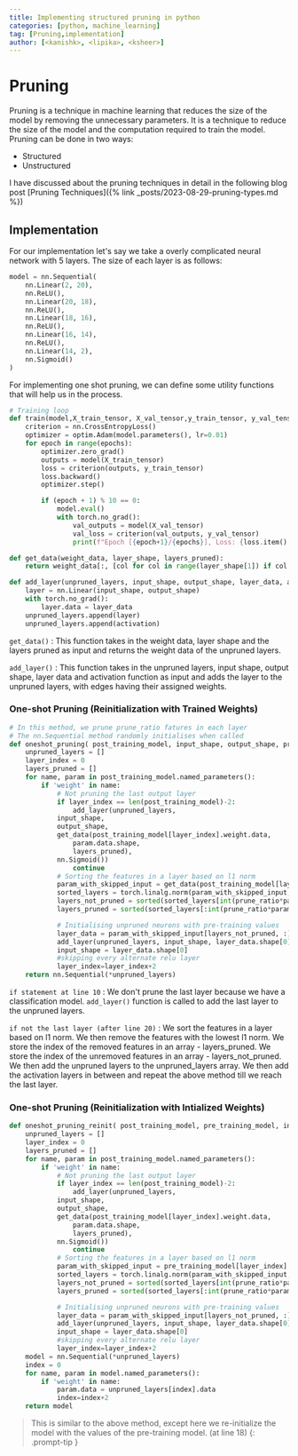 ```yaml
---
title: Implementing structured pruning in python
categories: [python, machine_learning]
tag: [Pruning,implementation]
author: [<kanishk>, <lipika>, <ksheer>]
---
```


# Pruning
Pruning is a technique in machine learning that reduces the size of the model by removing the unnecessary parameters. It is a technique to reduce the size of the model and the computation required to train the model. Pruning can be done in two ways:
* Structured
* Unstructured

I have discussed about the pruning techniques in detail in the following blog post [Pruning Techniques]({% link _posts/2023-08-29-pruning-types.md %})

## Implementation

For our implementation let's say we take a overly complicated neural network with 5 layers. The size of each layer is as follows:

```python
model = nn.Sequential(
    nn.Linear(2, 20),
    nn.ReLU(),
    nn.Linear(20, 18),
    nn.ReLU(),
    nn.Linear(18, 16),
    nn.ReLU(),
    nn.Linear(16, 14),
    nn.ReLU(),
    nn.Linear(14, 2),
    nn.Sigmoid()
)
```

For implementing one shot pruning, we can define some utility functions that will help us in the process. 

```python
# Training loop
def train(model,X_train_tensor, X_val_tensor,y_train_tensor, y_val_tensor, epochs = 100):
    criterion = nn.CrossEntropyLoss()
    optimizer = optim.Adam(model.parameters(), lr=0.01)
    for epoch in range(epochs):
        optimizer.zero_grad()
        outputs = model(X_train_tensor)
        loss = criterion(outputs, y_train_tensor)
        loss.backward()
        optimizer.step()

        if (epoch + 1) % 10 == 0:
            model.eval()
            with torch.no_grad():
                val_outputs = model(X_val_tensor)
                val_loss = criterion(val_outputs, y_val_tensor)
                print(f"Epoch [{epoch+1}/{epochs}], Loss: {loss.item():.4f}, Val Loss: {val_loss.item():.4f}")

def get_data(weight_data, layer_shape, layers_pruned):
    return weight_data[:, [col for col in range(layer_shape[1]) if col not in layers_pruned]]

def add_layer(unpruned_layers, input_shape, output_shape, layer_data, activation = nn.ReLU()):
	layer = nn.Linear(input_shape, output_shape)
	with torch.no_grad():
		layer.data = layer_data
	unpruned_layers.append(layer)
	unpruned_layers.append(activation)
```

`get_data()`
: This function takes in the weight data, layer shape and the layers pruned as input and returns the weight data of the unpruned layers.

`add_layer()`
: This function takes in the unpruned layers, input shape, output shape, layer data and activation function as input and adds the layer to the unpruned layers, with edges having their assigned weights.

### One-shot Pruning (Reinitialization with Trained Weights)

```python
# In this method, we prune prune_ratio fatures in each layer
# The nn.Sequential method randomly initialises when called
def oneshot_pruning( post_training_model, input_shape, output_shape, prune_ratio = 0.2):
    unpruned_layers = [] 
    layer_index = 0
    layers_pruned = []
    for name, param in post_training_model.named_parameters():
        if 'weight' in name:
            # Not pruning the last output layer
            if layer_index == len(post_training_model)-2:
                add_layer(unpruned_layers,
			input_shape,
			output_shape,
			get_data(post_training_model[layer_index].weight.data,
				param.data.shape,
				layers_pruned),
			nn.Sigmoid())
                continue
            # Sorting the features in a layer based on l1 norm
            param_with_skipped_input = get_data(post_training_model[layer_index].weight.data, param.data.shape, layers_pruned)
            sorted_layers = torch.linalg.norm(param_with_skipped_input, ord=1, dim=1).argsort(dim=-1)
            layers_not_pruned = sorted(sorted_layers[int(prune_ratio*param_with_skipped_input.shape[0]):])
            layers_pruned = sorted(sorted_layers[:int(prune_ratio*param_with_skipped_input.shape[0])])

            # Initialising unpruned neurons with pre-training values
            layer_data = param_with_skipped_input[layers_not_pruned, :] 
            add_layer(unpruned_layers, input_shape, layer_data.shape[0], layer_data)
            input_shape = layer_data.shape[0]
            #skipping every alternate relu layer
            layer_index=layer_index+2
    return nn.Sequential(*unpruned_layers)  
```

`if statement at line 10`
: We don't prune the last layer because we have a classification model. `add_layer()` function is called to add the last layer to the unpruned layers.

`if not the last layer (after line 20)`
: We sort the features in a layer based on l1 norm. We then remove the features with the lowest l1 norm. We store the index of the removed features in an array - layers_pruned. We store the index of the unremoved features in an array - layers_not_pruned. We then add the unpruned layers to the unpruned_layers array. We then add the activation layers in between and repeat the above method till we reach the last layer.

### One-shot Pruning (Reinitialization with Intialized Weights)

```python
def oneshot_pruning_reinit( post_training_model, pre_training_model, input_shape, output_shape, prune_ratio = 0.2):
    unpruned_layers = [] 
    layer_index = 0
    layers_pruned = []
    for name, param in post_training_model.named_parameters():
        if 'weight' in name:
            # Not pruning the last output layer
            if layer_index == len(post_training_model)-2:
                add_layer(unpruned_layers,
			input_shape,
			output_shape,
			get_data(post_training_model[layer_index].weight.data,
				param.data.shape,
				layers_pruned),
			nn.Sigmoid())
                continue
            # Sorting the features in a layer based on l1 norm
            param_with_skipped_input = pre_training_model[layer_index].weight.data[:, [col for col in range(param.data.shape[1]) if col not in layers_pruned]]
            sorted_layers = torch.linalg.norm(param_with_skipped_input, ord=1, dim=1).argsort(dim=-1)
            layers_not_pruned = sorted(sorted_layers[int(prune_ratio*param_with_skipped_input.shape[0]):])
            layers_pruned = sorted(sorted_layers[:int(prune_ratio*param_with_skipped_input.shape[0])])

            # Initialising unpruned neurons with pre-training values
            layer_data = param_with_skipped_input[layers_not_pruned, :] 
            add_layer(unpruned_layers, input_shape, layer_data.shape[0], layer_data)
            input_shape = layer_data.shape[0]
            #skipping every alternate relu layer
            layer_index=layer_index+2
    model = nn.Sequential(*unpruned_layers)
    index = 0
    for name, param in model.named_parameters():
        if 'weight' in name:
            param.data = unpruned_layers[index].data
            index=index+2
    return model
```

> This is similar to the above method, except here we re-initialize the model with the values of the pre-training model. (at line 18)
{: .prompt-tip }